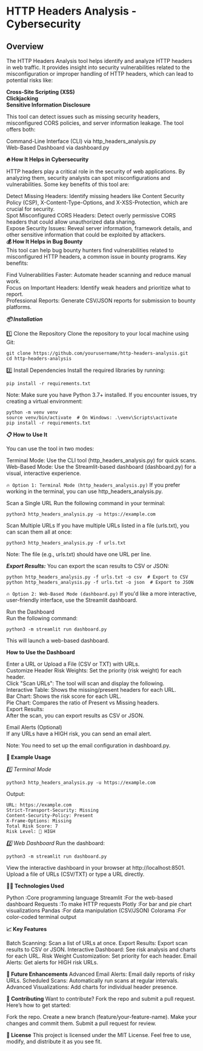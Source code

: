 # HTTP Headers Analysis - Cybersecurity

## Overview
The HTTP Headers Analysis tool helps identify and analyze HTTP headers in web traffic. It provides insight into security vulnerabilities related to the misconfiguration or improper handling of HTTP headers, which can lead to potential risks like:

**Cross-Site Scripting (XSS)** </br>
**Clickjacking**</br>
**Sensitive Information Disclosure**</br>

This tool can detect issues such as missing security headers, misconfigured CORS policies, and server information leakage. The tool offers both:</br>

Command-Line Interface (CLI) via http_headers_analysis.py</br>
Web-Based Dashboard via dashboard.py</br>

**🔥 How It Helps in Cybersecurity**</br>

HTTP headers play a critical role in the security of web applications. By analyzing them, security analysts can spot misconfigurations and vulnerabilities. Some key benefits of this tool are:</br>

Detect Missing Headers: Identify missing headers like Content Security Policy (CSP), X-Content-Type-Options, and X-XSS-Protection, which are crucial for security.</br>
Spot Misconfigured CORS Headers: Detect overly permissive CORS headers that could allow unauthorized data sharing.</br>
Expose Security Issues: Reveal server information, framework details, and other sensitive information that could be exploited by attackers.</br>
**💰 How It Helps in Bug Bounty**</br>
This tool can help bug bounty hunters find vulnerabilities related to misconfigured HTTP headers, a common issue in bounty programs. Key benefits:</br>

Find Vulnerabilities Faster: Automate header scanning and reduce manual work.</br>
Focus on Important Headers: Identify weak headers and prioritize what to report.</br>
Professional Reports: Generate CSV/JSON reports for submission to bounty platforms.</br>


***📦 Installation***

1️⃣ Clone the Repository
Clone the repository to your local machine using Git:

```
git clone https://github.com/yourusername/http-headers-analysis.git
cd http-headers-analysis
```
2️⃣ Install Dependencies
Install the required libraries by running:

```
pip install -r requirements.txt
```
Note: Make sure you have Python 3.7+ installed. If you encounter issues, try creating a virtual environment:

```
python -m venv venv
source venv/bin/activate  # On Windows: .\venv\Scripts\activate
pip install -r requirements.txt
```

**📋 How to Use It**

You can use the tool in two modes:

Terminal Mode: Use the CLI tool (http_headers_analysis.py) for quick scans.
Web-Based Mode: Use the Streamlit-based dashboard (dashboard.py) for a visual, interactive experience.

`🔥 Option 1: Terminal Mode (http_headers_analysis.py)`
If you prefer working in the terminal, you can use http_headers_analysis.py.

Scan a Single URL
Run the following command in your terminal:

```
python3 http_headers_analysis.py -u https://example.com
```
Scan Multiple URLs
If you have multiple URLs listed in a file (urls.txt), you can scan them all at once:
```
python3 http_headers_analysis.py -f urls.txt
```
Note: The file (e.g., urls.txt) should have one URL per line.

***Export Results:***
You can export the scan results to CSV or JSON:

```
python http_headers_analysis.py -f urls.txt -o csv  # Export to CSV
python http_headers_analysis.py -f urls.txt -o json  # Export to JSON
```
`🔥 Option 2: Web-Based Mode (dashboard.py)`
If you'd like a more interactive, user-friendly interface, use the Streamlit dashboard.</br>

Run the Dashboard</br>
Run the following command:

```
python3 -m streamlit run dashboard.py
```
This will launch a web-based dashboard.

**How to Use the Dashboard**


Enter a URL or Upload a File (CSV or TXT) with URLs.</br>
Customize Header Risk Weights: Set the priority (risk weight) for each header.</br>
Click "Scan URLs": The tool will scan and display the following.</br>
Interactive Table: Shows the missing/present headers for each URL.</br>
Bar Chart: Shows the risk score for each URL.</br>
Pie Chart: Compares the ratio of Present vs Missing headers.</br>
Export Results:</br>
After the scan, you can export results as CSV or JSON.

Email Alerts (Optional)</br>
If any URLs have a HIGH risk, you can send an email alert.</br>

Note: You need to set up the email configuration in dashboard.py.


**📘 Example Usage**

*1️⃣ Terminal Mode*

```
python3 http_headers_analysis.py -u https://example.com
```
Output:
```
URL: https://example.com
Strict-Transport-Security: Missing
Content-Security-Policy: Present
X-Frame-Options: Missing
Total Risk Score: 7
Risk Level: 🔴 HIGH
```

*2️⃣ Web Dashboard*
Run the dashboard:
```
python3 -m streamlit run dashboard.py
```

View the interactive dashboard in your browser at http://localhost:8501.</br>
Upload a file of URLs (CSV/TXT) or type a URL directly.


**🧑‍💻 Technologies Used**

Python	  :Core programming language
Streamlit	:For the web-based dashboard
Requests	:To make HTTP requests
Plotly	  :For bar and pie chart visualizations
Pandas	  :For data manipulation (CSV/JSON)
Colorama	:For color-coded terminal output

**📈 Key Features**

Batch Scanning: Scan a list of URLs at once.
Export Results: Export scan results to CSV or JSON.
Interactive Dashboard: See risk analysis and charts for each URL.
Risk Weight Customization: Set priority for each header.
Email Alerts: Get alerts for HIGH risk URLs.

**🚀 Future Enhancements**
Advanced Email Alerts: Email daily reports of risky URLs.
Scheduled Scans: Automatically run scans at regular intervals.
Advanced Visualizations: Add charts for individual header presence.

**🤝 Contributing**
Want to contribute? Fork the repo and submit a pull request.
Here’s how to get started:

Fork the repo.
Create a new branch (feature/your-feature-name).
Make your changes and commit them.
Submit a pull request for review.

**📜 License**
This project is licensed under the MIT License. Feel free to use, modify, and distribute it as you see fit.
